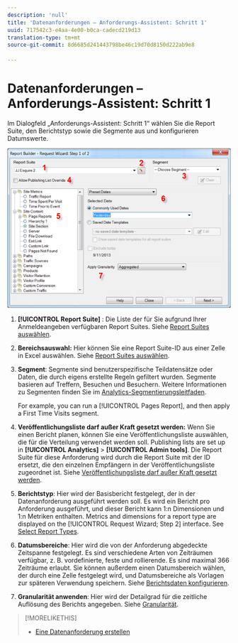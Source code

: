 ```yaml
---
description: 'null'
title: 'Datenanforderungen – Anforderungs-Assistent: Schritt 1'
uuid: 717542c3-e4aa-4e00-b0ca-cadecd219d13
translation-type: tm+mt
source-git-commit: 8d6685d241443798be46c19d70d8150d222ab9e8

---
```



# Datenanforderungen – Anforderungs-Assistent: Schritt 1

Im Dialogfeld „Anforderungs-Assistent: Schritt 1“ wählen Sie die Report Suite, den Berichtstyp sowie die Segmente aus und konfigurieren Datumswerte.

![](assets/rw1_overview.png)

1. **[!UICONTROL Report Suite]** : Die Liste der für Sie aufgrund Ihrer Anmeldeangeben verfügbaren Report Suites. Siehe [Report Suites auswählen](/help/analyze/report-builder/data-requests/selecting-report-suites/t-select-report-suites.md).

1. **Bereichsauswahl:** Hier können Sie eine Report Suite-ID aus einer Zelle in Excel auswählen. Siehe [Report Suites auswählen](/help/analyze/report-builder/data-requests/selecting-report-suites/t-select-report-suites.md).

1. **Segment**: Segmente sind benutzerspezifische Teildatensätze oder Daten, die durch eigens erstellte Regeln gefiltert wurden. Segmente basieren auf Treffern, Besuchen und Besuchern. Weitere Informationen zu Segmenten finden Sie im [Analytics-Segmentierungsleitfaden](https://docs.adobe.com/content/help/de-DE/analytics/components/segmentation/seg-home.html).

   For example, you can run a [!UICONTROL Pages Report], and then apply a First Time Visits segment.

1. **Veröffentlichungsliste darf außer Kraft gesetzt werden:** Wenn Sie einen Bericht planen, können Sie eine Veröffentlichungsliste auswählen, die für die Verteilung verwendet werden soll. Publishing lists are set up in **[!UICONTROL Analytics]** > **[!UICONTROL Admin tools]**. Die Report Suite für diese Anforderung wird durch die Report Suite mit der ID ersetzt, die den einzelnen Empfängern in der Veröffentlichungsliste zugeordnet ist. Siehe [Veröffentlichungsliste darf außer Kraft gesetzt werden](/help/analyze/report-builder/data-requests/allow-publishing-list-overrides.md).

1. **Berichtstyp**: Hier wird der Basisbericht festgelegt, der in der Datenanforderung ausgeführt werden soll. Es wird ein Bericht pro Anforderung ausgeführt, und dieser Bericht kann 1:n Dimensionen und 1:n Metriken enthalten. Metrics and dimensions for a report type are displayed on the [!UICONTROL Request Wizard; Step 2] interface. See [Select Report Types](/help/analyze/report-builder/data-requests/c-report-types/select-report-types.md).

1. **Datumsbereiche**: Hier wird die von der Anforderung abgedeckte Zeitspanne festgelegt. Es sind verschiedene Arten von Zeiträumen verfügbar, z. B. vordefinierte, feste und rollierende. Es sind maximal 366 Zeiträume erlaubt. Sie können außerdem einen Datumsbereich wählen, der durch eine Zelle festgelegt wird, und Datumsbereiche als Vorlagen zur späteren Verwendung speichern.  Siehe [Berichtsdaten konfigurieren](/help/analyze/report-builder/data-requests/configuring-report-dates/custom-calendar.md).

1. **Granularität anwenden**: Hier wird der Detailgrad für die zeitliche Auflösung des Berichts angegeben. Siehe [Granularität](/help/analyze/report-builder/data-requests/configuring-report-dates/granularity.md).

>[!MORELIKETHIS]
>
>* [Eine Datenanforderung erstellen](/help/analyze/report-builder/data-requests/t-create-a-data-request.md)


